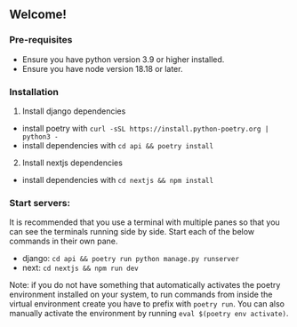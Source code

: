 ## Welcome!

### Pre-requisites 

- Ensure you have python version 3.9 or higher installed.
- Ensure you have node version 18.18 or later.

### Installation

1. Install django dependencies

- install poetry with `curl -sSL https://install.python-poetry.org | python3 -` 
- install dependencies with `cd api && poetry install`

2. Install nextjs dependencies

- install dependencies with `cd nextjs && npm install` 

### Start servers:

It is recommended that you use a terminal with multiple panes so that you can see the terminals running side by side. Start each
of the below commands in their own pane.

- django: `cd api && poetry run python manage.py runserver`
- next: `cd nextjs && npm run dev`

Note: if you do not have something that automatically activates the poetry environment installed on your system, to run commands from
inside the virtual environment create you have to prefix with `poetry run`. You can also manually activate the environment by running
`eval $(poetry env activate)`.


